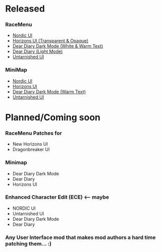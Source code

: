# Released

### RaceMenu
* [Nordic UI](https://www.nexusmods.com/skyrimspecialedition/mods/97348)
* [Horizons UI (Transparent & Opaque)](https://www.nexusmods.com/skyrimspecialedition/mods/97354)
* [Dear Diary Dark Mode (White & Warm Text)](https://www.nexusmods.com/skyrimspecialedition/mods/97349)
* [Dear Diary (Light Mode)](https://www.nexusmods.com/skyrimspecialedition/mods/97355)
* [Untarnished UI](https://www.nexusmods.com/skyrimspecialedition/mods/97347)

### MiniMap
* [Nordic UI](https://www.nexusmods.com/skyrimspecialedition/mods/97356)
* [Horizons UI](https://www.nexusmods.com/skyrimspecialedition/mods/97358)
* [Dear Diary Dark Mode (Warm Text)](https://www.nexusmods.com/skyrimspecialedition/mods/97359)
* [Untarnished UI](https://www.nexusmods.com/skyrimspecialedition/mods/97357)

# Planned/Coming soon

### RaceMenu Patches for
* New Horizons UI
* Dragonbreaker UI

### Minimap
* Dear Diary Dark Mode
* Dear Diary
* Horizons UI

### Enhanced Character Edit (ECE) <-- maybe
* NORDIC UI
* Untarnished UI
* Dear Diary Dark Mode
* Dear Diary

### Any User Interface mod that makes mod authors a hard time patching them... :)

